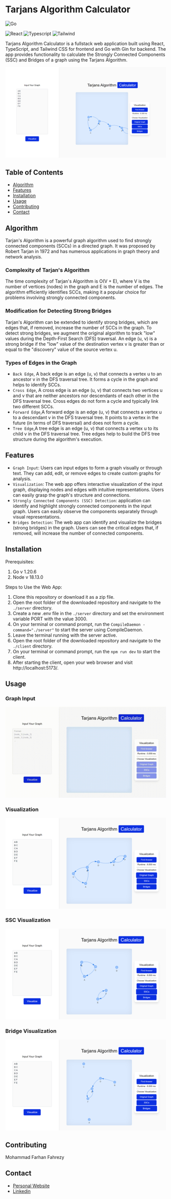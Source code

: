 # Tarjans Algorithm Calculator

![Go](https://img.shields.io/badge/Go-00ADD8?style=for-the-badge&logo=go&logoColor=white)

![React](https://img.shields.io/badge/React-20232A?style=for-the-badge&logo=react&logoColor=61DAFB)
![Typescript](https://img.shields.io/badge/TypeScript-007ACC?style=for-the-badge&logo=typescript&logoColor=white)
![Tailwind](https://img.shields.io/badge/Tailwind_CSS-38B2AC?style=for-the-badge&logo=tailwind-css&logoColor=white)

Tarjans Algorithm Calculator is a fullstack web application built using React, TypeScript, and Tailwind CSS for frontend and Go with Gin for backend. The app provides functionality to calculate the Strongly Connected Components (SSC) and Bridges of a graph using the Tarjans Algorithm.

![Tarjans Algorithm Web](readme/home.png)

## Table of Contents

- [Algorithm](#algorithm)
- [Features](#features)
- [Installation](#installation)
- [Usage](#usage)
- [Contributing](#contributing)
- [Contact](#contact)

## Algorithm

Tarjan's Algorithm is a powerful graph algorithm used to find strongly connected components (SCCs) in a directed graph. It was proposed by Robert Tarjan in 1972 and has numerous applications in graph theory and network analysis.

### Complexity of Tarjan's Algorithm

The time complexity of Tarjan's Algorithm is O(V + E), where V is the number of vertices (nodes) in the graph and E is the number of edges. The algorithm efficiently identifies SCCs, making it a popular choice for problems involving strongly connected components.

### Modification for Detecting Strong Bridges

Tarjan's Algorithm can be extended to identify strong bridges, which are edges that, if removed, increase the number of SCCs in the graph. To detect strong bridges, we augment the original algorithm to track "low" values during the Depth-First Search (DFS) traversal. An edge (u, v) is a strong bridge if the "low" value of the destination vertex v is greater than or equal to the "discovery" value of the source vertex u.

### Types of Edges in the Graph

- `Back Edge`, A back edge is an edge (u, v) that connects a vertex u to an ancestor v in the DFS traversal tree. It forms a cycle in the graph and helps to identify SCCs.
- `Cross Edge`, A cross edge is an edge (u, v) that connects two vertices u and v that are neither ancestors nor descendants of each other in the DFS traversal tree. Cross edges do not form a cycle and typically link two different SCCs.
- `Forward Edge`,A forward edge is an edge (u, v) that connects a vertex u to a descendant v in the DFS traversal tree. It points to a vertex in the future (in terms of DFS traversal) and does not form a cycle.
- `Tree Edge`,A tree edge is an edge (u, v) that connects a vertex u to its child v in the DFS traversal tree. Tree edges help to build the DFS tree structure during the algorithm's execution.

## Features

- `Graph Input`: Users can input edges to form a graph visually or through text. They can add, edit, or remove edges to create custom graphs for analysis.
- `Visualization`: The web app offers interactive visualization of the input graph, displaying nodes and edges with intuitive representations. Users can easily grasp the graph's structure and connections.
- `Strongly Connected Components (SSC) Detection`: application can identify and highlight strongly connected components in the input graph. Users can easily observe the components separately through visual representations.
- `Bridges Detection`: The web app can identify and visualize the bridges (strong bridges) in the graph. Users can see the critical edges that, if removed, will increase the number of connected components.

## Installation

Prerequisites:

1. Go v 1.20.6
2. Node v 18.13.0

Steps to Use the Web App:

1. Clone this repository or download it as a zip file.
2. Open the root folder of the downloaded repository and navigate to the `./server` directory.
3. Create a new .env file in the `./server` directory and set the environment variable PORT with the value 3000.
4. On your terminal or command prompt, run the `CompileDaemon -command="./server"` to start the server using CompileDaemon.
5. Leave the terminal running with the server active.
6. Open the root folder of the downloaded repository and navigate to the `./client` directory.
7. On your terminal or command prompt, run the `npm run dev` to start the client.
8. After starting the client, open your web browser and visit http://localhost:5173/.

## Usage

### Graph Input

![Input](readme/input.gif)

### Visualization

![Visualization](readme/visualization.png)

### SSC Visualization

![SSC](readme/ssc.png)

### Bridge Visualization

![Bridge](readme/bridge.png)

## Contributing

Mohammad Farhan Fahrezy

## Contact

- [Personal Website](https://farhanfahreezy.site/)
- [Linkedin](https://www.linkedin.com/in/farhanfahreezy/)
